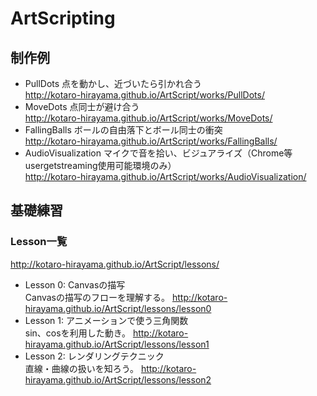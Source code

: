 # ArtScripting

## 制作例
- PullDots 点を動かし、近づいたら引かれ合う<br>
http://kotaro-hirayama.github.io/ArtScript/works/PullDots/
- MoveDots 点同士が避け合う<br>
http://kotaro-hirayama.github.io/ArtScript/works/MoveDots/
- FallingBalls ボールの自由落下とボール同士の衝突<br>
http://kotaro-hirayama.github.io/ArtScript/works/FallingBalls/
- AudioVisualization マイクで音を拾い、ビジュアライズ（Chrome等usergetstreaming使用可能環境のみ）<br>
http://kotaro-hirayama.github.io/ArtScript/works/AudioVisualization/

## 基礎練習
### Lesson一覧
http://kotaro-hirayama.github.io/ArtScript/lessons/
- Lesson 0: Canvasの描写<br>
Canvasの描写のフローを理解する。
http://kotaro-hirayama.github.io/ArtScript/lessons/lesson0
- Lesson 1: アニメーションで使う三角関数<br>
sin、cosを利用した動き。
http://kotaro-hirayama.github.io/ArtScript/lessons/lesson1
- Lesson 2: レンダリングテクニック<br>
直線・曲線の扱いを知ろう。
http://kotaro-hirayama.github.io/ArtScript/lessons/lesson2
